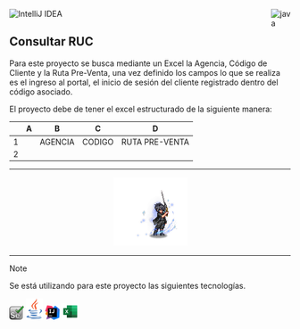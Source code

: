 ![IntelliJ IDEA](https://img.shields.io/badge/IntelliJIDEA-000000.svg?style=for-the-badge&logo=intellij-idea&logoColor=white)<img src="https://cdn.iconscout.com/icon/free/png-512/java-43-569305.png" width="35px" alt="java" align="right">

## Consultar RUC

Para este proyecto se busca mediante un Excel la Agencia, Código de Cliente y la Ruta Pre-Venta, una vez definido los
campos lo que se realiza es el ingreso al portal, el inicio de sesión del cliente registrado dentro del código asociado.

El proyecto debe de tener el excel estructurado de la siguiente manera:

|   | A | B       | C      | D              |
|---|---|---------|--------|----------------|
| 1 |   | AGENCIA | CODIGO | RUTA PRE-VENTA |
| 2 |   |         |        |                |

---
<div align="center">

![215002917 Brave Shift.png](src%2Fmain%2Fresources%2Fimg%2F215002917%20Brave%20Shift.png)

</div>

---


> [!NOTE]
> Se está utilizando para este proyecto las siguientes tecnologías.

<code><a href="" target="_blank"><img src="src/main/resources/img/selenium.png"	width="26px" alt="selenium"></a></code>
<code><a href="" target="_blank"><img src="src/main/resources/img/java.png"	width="30px" alt="java"></a></code>
<code><a href="" target="_blank"><img src="src/main/resources/img/Intellj.svg.png"	width="26px" alt="intellj"></a></code>
<code><a href="" target="_blank"><img src="src/main/resources/img/excel.svg"	width="30px" alt="intellj"></a></code>

